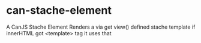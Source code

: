 # can-stache-element
A CanJS Stache Element Renders a via get view() defined stache template if innerHTML got &lt;template> tag it uses that
